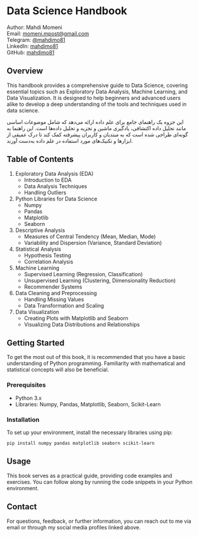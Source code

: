 
# Data Science Handbook

Author: Mahdi Momeni  
Email: momeni.mpost@gmail.com  
Telegram: [@mahdimo81](https://t.me/mahdimo81)  
LinkedIn: [mahdimo81](https://www.linkedin.com/in/mahdimo81)  
GitHub: [mahdimo81](https://github.com/mahdimo81)  

## Overview

This handbook provides a comprehensive guide to Data Science, covering essential topics such as Exploratory Data Analysis, Machine Learning, and Data Visualization. It is designed to help beginners and advanced users alike to develop a deep understanding of the tools and techniques used in data science.

این جزوه یک راهنمای جامع برای علم داده ارائه می‌دهد که شامل موضوعات اساسی مانند تحلیل داده اکتشافی، یادگیری ماشین و تجزیه و تحلیل داده‌ها است. این راهنما به گونه‌ای طراحی شده است که به مبتدیان و کاربران پیشرفته کمک کند تا درک عمیقی از ابزارها و تکنیک‌های مورد استفاده در علم داده به‌دست آورند.


## Table of Contents

1. Exploratory Data Analysis (EDA)
   - Introduction to EDA
   - Data Analysis Techniques
   - Handling Outliers
2. Python Libraries for Data Science
   - Numpy
   - Pandas
   - Matplotlib
   - Seaborn
3. Descriptive Analysis
   - Measures of Central Tendency (Mean, Median, Mode)
   - Variability and Dispersion (Variance, Standard Deviation)
4. Statistical Analysis
   - Hypothesis Testing
   - Correlation Analysis
5. Machine Learning
   - Supervised Learning (Regression, Classification)
   - Unsupervised Learning (Clustering, Dimensionality Reduction)
   - Recommender Systems
6. Data Cleaning and Preprocessing
   - Handling Missing Values
   - Data Transformation and Scaling
7. Data Visualization
   - Creating Plots with Matplotlib and Seaborn
   - Visualizing Data Distributions and Relationships

## Getting Started

To get the most out of this book, it is recommended that you have a basic understanding of Python programming. Familiarity with mathematical and statistical concepts will also be beneficial.

### Prerequisites

- Python 3.x
- Libraries: Numpy, Pandas, Matplotlib, Seaborn, Scikit-Learn

### Installation

To set up your environment, install the necessary libraries using pip:

```
pip install numpy pandas matplotlib seaborn scikit-learn
```

## Usage

This book serves as a practical guide, providing code examples and exercises. You can follow along by running the code snippets in your Python environment.


## Contact

For questions, feedback, or further information, you can reach out to me via email or through my social media profiles linked above.
